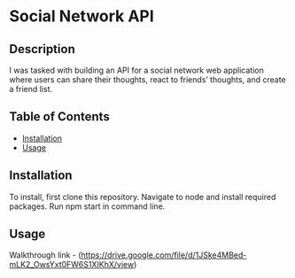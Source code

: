 # Social Network API


## Description 

I was tasked with building an API for a social network web application where users can share their thoughts, react to friends’ thoughts, and create a friend list.
 
## Table of Contents

* [Installation](#installation)
* [Usage](#usage)


## Installation 

To install, first clone this repository. Navigate to node and 
install required packages. Run npm start in command line.

## Usage 

Walkthrough link - (https://drive.google.com/file/d/1JSke4MBed-mLK2_OwsYxt0FW6S1XIKhX/view)